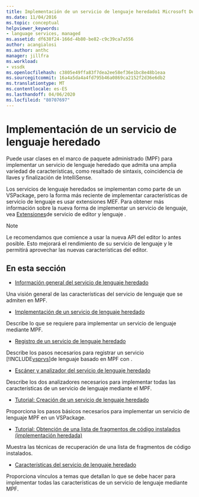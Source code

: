 ```yaml
---
title: Implementación de un servicio de lenguaje heredado1 Microsoft Docs
ms.date: 11/04/2016
ms.topic: conceptual
helpviewer_keywords:
- language services, managed
ms.assetid: df638f24-166d-4b80-be82-c9c39ca7a556
author: acangialosi
ms.author: anthc
manager: jillfra
ms.workload:
- vssdk
ms.openlocfilehash: c3805e49ffa83f7dea2ee58ef36e1bc8e48b1eaa
ms.sourcegitcommit: 16a4a5da4a4fd795b46a0869ca2152f2d36e6db2
ms.translationtype: MT
ms.contentlocale: es-ES
ms.lasthandoff: 04/06/2020
ms.locfileid: "80707697"
---
```

# <a name="implementing-a-legacy-language-service"></a>Implementación de un servicio de lenguaje heredado
Puede usar clases en el marco de paquete administrado (MPF) para implementar un servicio de lenguaje heredado que admita una amplia variedad de características, como resaltado de sintaxis, coincidencia de llaves y finalización de IntelliSense.

 Los servicios de lenguaje heredados se implementan como parte de un VSPackage, pero la forma más reciente de implementar características de servicio de lenguaje es usar extensiones MEF. Para obtener más información sobre la nueva forma de implementar un servicio de lenguaje, vea [Extensiones](../../extensibility/editor-and-language-service-extensions.md)de servicio de editor y lenguaje .

> [!NOTE]
> Le recomendamos que comience a usar la nueva API del editor lo antes posible. Esto mejorará el rendimiento de su servicio de lenguaje y le permitirá aprovechar las nuevas características del editor.

## <a name="in-this-section"></a>En esta sección
- [Información general del servicio de lenguaje heredado](../../extensibility/internals/legacy-language-service-overview.md)

 Una visión general de las características del servicio de lenguaje que se admiten en MPF.

- [Implementación de un servicio de lenguaje heredado](../../extensibility/internals/implementing-a-legacy-language-service2.md)

 Describe lo que se requiere para implementar un servicio de lenguaje mediante MPF.

- [Registro de un servicio de lenguaje heredado](../../extensibility/internals/registering-a-legacy-language-service1.md)

 Describe los pasos necesarios para registrar un servicio [!INCLUDE[vsprvs](../../code-quality/includes/vsprvs_md.md)]de lenguaje basado en MPF con .

- [Escáner y analizador del servicio de lenguaje heredado](../../extensibility/internals/legacy-language-service-parser-and-scanner.md)

 Describe los dos analizadores necesarios para implementar todas las características de un servicio de lenguaje mediante el MPF.

- [Tutorial: Creación de un servicio de lenguaje heredado](../../extensibility/internals/walkthrough-creating-a-legacy-language-service.md)

 Proporciona los pasos básicos necesarios para implementar un servicio de lenguaje MPF en un VSPackage.

- [Tutorial: Obtención de una lista de fragmentos de código instalados (implementación heredada)](../../extensibility/internals/walkthrough-getting-a-list-of-installed-code-snippets-legacy-implementation.md)

 Muestra las técnicas de recuperación de una lista de fragmentos de código instalados.

- [Características del servicio de lenguaje heredado](../../extensibility/internals/legacy-language-service-features1.md)

 Proporciona vínculos a temas que detallan lo que se debe hacer para implementar todas las características de un servicio de lenguaje mediante MPF.
